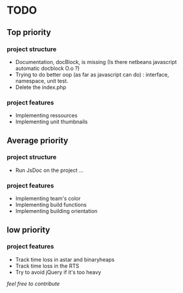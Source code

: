 # TODO

## Top priority 

### project structure 
- Documentation, docBlock, is missing (Is there netbeans javascript automatic docblock O.o ?)
- Trying to do better oop (as far as javascript can do) : interface, namespace, unit test.  
- Delete the index.php

### project features
- Implementing ressources
- Implementing unit thumbnails


## Average priority

### project structure
- Run JsDoc on the project ...

### project features
- Implementing team's color
- Implementing build functions
- Implementing building orientation 


## low priority

### project features
- Track time loss in astar and binaryheaps
- Track time loss in the RTS
- Try to avoid jQuery if it's too heavy

_feel free to contribute_ 